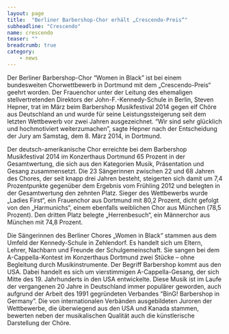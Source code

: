 ```yaml
---
layout: page
title:  "Berliner Barbershop-Chor erhält „Crescendo-Preis“"
subheadline: "Crescendo"
name: crescendo
teaser: ""
breadcrumb: true
category:
    - news
---
```

Der Berliner Barbershop-Chor “Women in Black” ist bei einem bundesweiten Chorwettbewerb in Dortmund mit dem „Crescendo-Preis“ geehrt worden. Der Frauenchor unter der Leitung des ehemaligen stellvertretenden Direktors der John-F.-Kennedy-Schule in Berlin, Steven Hepner, trat im März beim Barbershop Musikfestival 2014 gegen elf Chöre aus Deutschland an und wurde für seine Leistungssteigerung seit dem letzten Wettbewerb vor zwei Jahren ausgezeichnet. “Wir sind sehr glücklich und hochmotiviert weiterzumachen”, sagte Hepner nach der Entscheidung der Jury am Samstag, dem 8. März 2014, in Dortmund.

Der deutsch-amerikanische Chor erreichte bei dem Barbershop Musikfestival 2014 im Konzerthaus Dortmund 65 Prozent in der Gesamtwertung, die sich aus den Kategorien Musik, Präsentation und Gesang zusammensetzt. Die 23 Sängerinnen zwischen 22 und 68 Jahren des Chores, der seit knapp drei Jahren besteht, steigerten sich damit um 7,4 Prozentpunkte gegenüber dem Ergebnis vom Frühling 2012 und belegten in der Gesamtwertung den zehnten Platz. Sieger des Wettbewerbs wurde „Ladies First“, ein Frauenchor aus Dortmund mit 80,2 Prozent, dicht gefolgt von den „Harmunichs“, einem ebenfalls weiblichen Chor aus München (78,5 Prozent). Den dritten Platz belegte „Herrenbesuch“, ein Männerchor aus München mit 74,8 Prozent.

Die Sängerinnen des Berliner Chores „Women in Black“ stammen aus dem Umfeld der Kennedy-Schule in Zehlendorf. Es handelt sich um Eltern, Lehrer, Nachbarn und Freunde der Schulgemeinschaft. Sie sangen bei dem A-Cappella-Kontest im Konzerthaus Dortmund zwei Stücke – ohne Begleitung durch Musikinstrumente. Der Begriff Barbershop kommt aus den USA. Dabei handelt es sich um vierstimmigen A-Cappella-Gesang, der sich Mitte des 19. Jahrhunderts in den USA entwickelte. Diese Musik ist im Laufe der vergangenen 20 Jahre in Deutschland immer populärer geworden, auch aufgrund der Arbeit des 1991 gegründeten Verbandes “BinG! Barbershop in Germany”. Die von internationalen Verbänden ausgebildeten Juroren der Wettbewerbe, die überwiegend aus den USA und Kanada stammen, bewerten neben der musikalischen Qualität auch die künstlerische Darstellung der Chöre. 